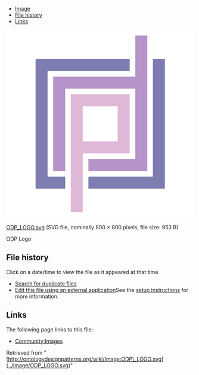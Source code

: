 * [Image](../Image/ODP_LOGO.svg#file)
* [File history](../Image/ODP_LOGO.svg#filehistory)
* [Links](../Image/ODP_LOGO.svg#filelinks)

[![Image:ODP LOGO.svg](../images/thumb/a/a9/ODP_LOGO.svg/600px-ODP_LOGO.svg.png)](../images/a/a9/ODP_LOGO.svg)  

[ODP\_LOGO.svg](../images/a/a9/ODP_LOGO.svg "ODP LOGO.svg")‎  (SVG file, nominally 800 × 800 pixels, file size: 953 B)




ODP Logo




## File history

Click on a date/time to view the file as it appeared at that time.



  
* [Search for duplicate files](http://ontologydesignpatterns.org/wiki/Special:FileDuplicateSearch/ODP_LOGO.svg "Special:FileDuplicateSearch/ODP LOGO.svg")
* [Edit this file using an external application](http://ontologydesignpatterns.org/wiki/index.php?title=Image:ODP_LOGO.svg&action=edit&externaledit=true&mode=file "Image:ODP LOGO.svg")See the [setup instructions](http://www.mediawiki.org/wiki/Manual:External_editors "http://www.mediawiki.org/wiki/Manual:External_editors") for more information.

## Links



The following page links to this file:


* [Community:Images](../Community/Images "Community:Images")


Retrieved from "[http://ontologydesignpatterns.org/wiki/Image:ODP\_LOGO.svg](../Image/ODP_LOGO.svg)"